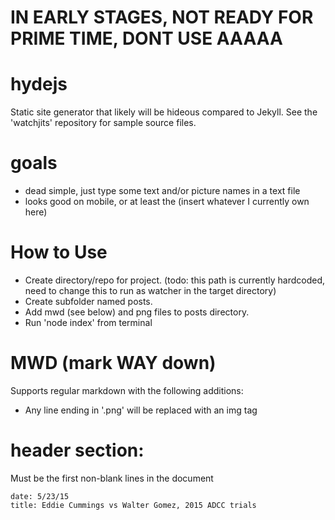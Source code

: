 # IN EARLY STAGES, NOT READY FOR PRIME TIME, DONT USE AAAAA

# hydejs
Static site generator that likely will be hideous compared to Jekyll.  See the 'watchjits' repository for sample source files.

# goals
- dead simple, just type some text and/or picture names in a text file
- looks good on mobile, or at least the (insert whatever I currently own here)

# How to Use
- Create directory/repo for project. (todo: this path is currently hardcoded, need to change this to run as watcher in the target directory)
- Create subfolder named posts.
- Add mwd (see below) and png files to posts directory.
- Run 'node index' from terminal

# MWD (mark WAY down)
Supports regular markdown with the following additions:
- Any line ending in '.png' will be replaced with an img tag

# header section:
Must be the first non-blank lines in the document
```
date: 5/23/15
title: Eddie Cummings vs Walter Gomez, 2015 ADCC trials
```
